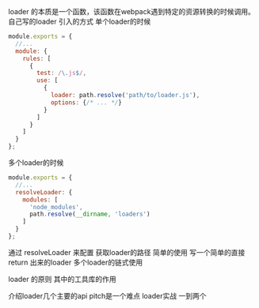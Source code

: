 loader 的本质是一个函数，该函数在webpack遇到特定的资源转换的时候调用。
自己写的loader 引入的方式
单个loader的时候
```js
module.exports = {
  //...
  module: {
    rules: [
      {
        test: /\.js$/,
        use: [
          {
            loader: path.resolve('path/to/loader.js'), 
            options: {/* ... */}
          }
        ]
      }
    ]
  }
};
```

多个loader的时候
```js
module.exports = {
  //...
  resolveLoader: {
    modules: [
      'node_modules',
      path.resolve(__dirname, 'loaders')
    ]
  }
};
```
通过 resolveLoader 来配置 获取loader的路径
简单的使用
写一个简单的直接return 出来的loader
多个loader的链式使用

loader 的原则
其中的工具库的作用

介绍loader几个主要的api
pitch是一个难点
loader实战 一到两个